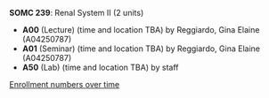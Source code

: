 **SOMC 239**: Renal System II (2 units)

- **A00** (Lecture) (time and location TBA) by Reggiardo, Gina Elaine (A04250787)
- **A01** (Seminar) (time and location TBA) by Reggiardo, Gina Elaine (A04250787)
- **A50** (Lab) (time and location TBA) by staff

[Enrollment numbers over time](./SOMC239.tsv)
